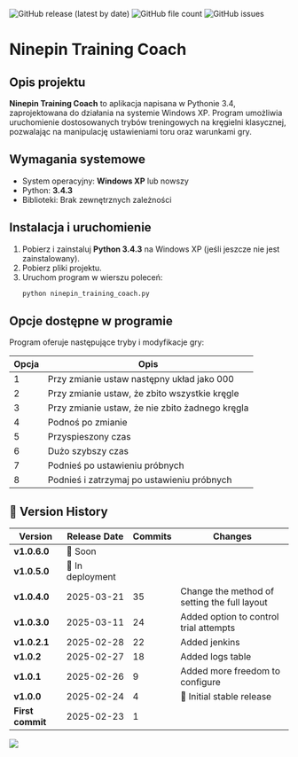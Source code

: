 ![GitHub release (latest by date)](https://img.shields.io/github/v/release/patlukas/ninepin_training_coach?label=Latest%20Release)
![GitHub file count](https://img.shields.io/github/directory-file-count/patlukas/ninepin_training_coach)
![GitHub issues](https://img.shields.io/github/issues/patlukas/ninepin_training_coach)

# Ninepin Training Coach

## Opis projektu

**Ninepin Training Coach** to aplikacja napisana w Pythonie 3.4, zaprojektowana do działania na systemie Windows XP. Program umożliwia uruchomienie dostosowanych trybów treningowych na kręgielni klasycznej, pozwalając na manipulację ustawieniami toru oraz warunkami gry.

## Wymagania systemowe

- System operacyjny: **Windows XP** lub nowszy
- Python: **3.4.3**
- Biblioteki: Brak zewnętrznych zależności

## Instalacja i uruchomienie

1. Pobierz i zainstaluj **Python 3.4.3** na Windows XP (jeśli jeszcze nie jest zainstalowany).
2. Pobierz pliki projektu.
3. Uruchom program w wierszu poleceń:
   ```sh
   python ninepin_training_coach.py
   ```

## Opcje dostępne w programie

Program oferuje następujące tryby i modyfikacje gry:

| Opcja | Opis                                            |
| ----- | ----------------------------------------------- |
| 1     | Przy zmianie ustaw następny układ jako 000      |
| 2     | Przy zmianie ustaw, że zbito wszystkie kręgle   |
| 3     | Przy zmianie ustaw, że nie zbito żadnego kręgla |
| 4     | Podnoś po zmianie                               |
| 5     | Przyspieszony czas                              |
| 6     | Dużo szybszy czas                               |
| 7     | Podnieś po ustawieniu próbnych                  |
| 8     | Podnieś i zatrzymaj po ustawieniu próbnych      |


## 📌 Version History

| Version          | Release Date     | Commits | Changes                                      |
|------------------|------------------|---------|----------------------------------------------|
| **v1.0.6.0**     | 🚧 Soon          |         |                                              |
| **v1.0.5.0**     | 🚧 In deployment |         |                                              |
| **v1.0.4.0**     | 2025-03-21       | 35      | Change the method of setting the full layout |
| **v1.0.3.0**     | 2025-03-11       | 24      | Added option to control trial attempts       |
| **v1.0.2.1**     | 2025-02-28       | 22      | Added jenkins                                |
| **v1.0.2**       | 2025-02-27       | 18      | Added logs table                             |
| **v1.0.1**       | 2025-02-26       | 9       | Added more freedom to configure              |
| **v1.0.0**       | 2025-02-24       | 4       | 🎉 Initial stable release                    |
| **First commit** | 2025-02-23       | 1       |                                              |

![](https://github.ct8.pl/readme/patlukas/ninepin_training_coach)
